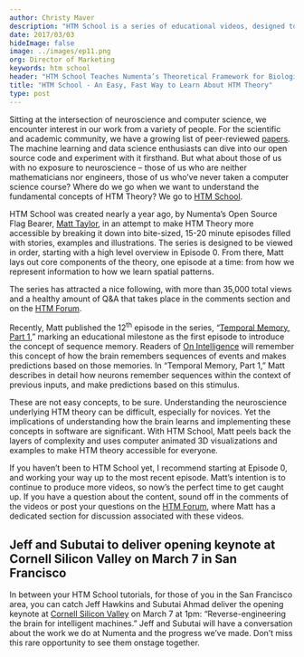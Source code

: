 ```yaml
---
author: Christy Maver
description: "HTM School is a series of educational videos, designed to provide an overview of fundamental HTM Theory concepts to a non-technical audience. The program breaks down HTM theoretical concepts into bite-sized, 15-20 minute episodes filled with stories, examples and illustrations. Start watching now!"
date: 2017/03/03
hideImage: false
image: ../images/ep11.png
org: Director of Marketing
keywords: htm school
header: "HTM School Teaches Numenta’s Theoretical Framework for Biological and Machine Intelligence"
title: "HTM School - An Easy, Fast Way to Learn About HTM Theory"
type: post
---
```


Sitting at the intersection of neuroscience and computer science, we
encounter interest in our work from a variety of people. For the
scientific and academic community, we have a growing list of
peer-reviewed [papers](/resources/papers/). The machine
learning and data science enthusiasts can dive into our open source code
and experiment with it firsthand. But what about those of us with no
exposure to neuroscience – those of us who are neither mathematicians
nor engineers, those of us who’ve never taken a computer science course?
Where do we go when we want to understand the fundamental concepts of
HTM Theory? We go to [HTM School](http://numenta.org/htm-school/).

HTM School was created nearly a year ago, by Numenta’s Open Source Flag
Bearer, [Matt
Taylor](https://discourse.numenta.org/users/rhyolight/activity), in an
attempt to make HTM Theory more accessible by breaking it down into
bite-sized, 15-20 minute episodes filled with stories, examples and
illustrations. The series is designed to be viewed in order, starting
with a high level overview in Episode 0. From there, Matt lays out
core components of the theory, one episode at a time: from how we
represent information to how we learn spatial patterns.

The series has attracted a nice following, with more than 35,000 total
views and a healthy amount of Q&A that takes place in the comments
section and on the [HTM
Forum](https://discourse.numenta.org/c/other-topics/youtube).

Recently, Matt published the 12<sup>th</sup> episode in the series, “[Temporal
Memory, Part 1](https://www.youtube.com/watch?v=UBzemKcUoOk),” marking
an educational milestone as the first episode to introduce the concept
of sequence memory. Readers of [On
Intelligence](https://www.amazon.com/Intelligence-Jeff-Hawkins/dp/0805078533)
will remember this concept of how the brain remembers sequences of
events and makes predictions based on those memories. In “Temporal
Memory, Part 1,” Matt describes in detail how neurons remember sequences
within the context of previous inputs, and make predictions based on
this stimulus.

These are not easy concepts, to be sure. Understanding the neuroscience
underlying HTM theory can be difficult, especially for
novices. Yet the implications of understanding how the brain learns and
implementing these concepts in software are significant. With HTM
School, Matt peels back the layers of complexity and uses computer
animated 3D visualizations and examples to make HTM theory accessible
for everyone.

If you haven’t been to HTM School yet, I recommend starting at Episode
0, and working your way up to the most recent episode. Matt’s intention
is to continue to produce more videos, so now’s the perfect time to get
caught up. If you have a question about the content, sound off in the
comments of the videos or post your questions on the [HTM
Forum](https://discourse.numenta.org/c/other-topics/youtube), where Matt
has a dedicated section for discussion associated with these videos.

## Jeff and Subutai to deliver opening keynote at Cornell Silicon Valley on March 7 in San Francisco

In between your HTM School tutorials, for those of you in the San
Francisco area, you can catch Jeff Hawkins and Subutai Ahmad deliver the
opening keynote at [Cornell Silicon
Valley](http://www.alumni.cornell.edu/csv/csv17/schedule.cfm) on March 7
at 1pm: “Reverse-engineering the brain for intelligent machines.” Jeff
and Subutai will have a conversation about the work we do at Numenta and
the progress we’ve made. Don’t miss this rare opportunity to see them
onstage together.
